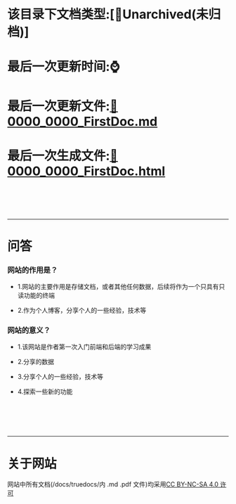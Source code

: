 # **该目录下文档类型:[🌲Unarchived(未归档)]**
# **最后一次更新时间:⌚**
# **最后一次更新文件:[📮0000_0000_FirstDoc.md](/docs/mdDoc/0000_0000_FirstDoc.md)**
# **最后一次生成文件:[📮0000_0000_FirstDoc.html](/docs/htmlDoc/html_unarchived/0000_0000_FirstDoc.html)**
# ‎

***

# 问答

### 网站的作用是？

- 1.网站的主要作用是存储文档，或者其他任何数据，后续将作为一个只具有只读功能的终端

- 2.作为个人博客，分享个人的一些经验，技术等


### 网站的意义？

- 1.该网站是作者第一次入门前端和后端的学习成果

- 2.分享的数据

- 3.分享个人的一些经验，技术等

- 4.探索一些新的功能

# ‎

***

# 关于网站
网站中所有文档(/docs/truedocs/内 .md .pdf 文件)均采用[CC BY-NC-SA 4.0 许可](https://creativecommons.org/licenses/by-nc/4.0/legalcode.txt)
